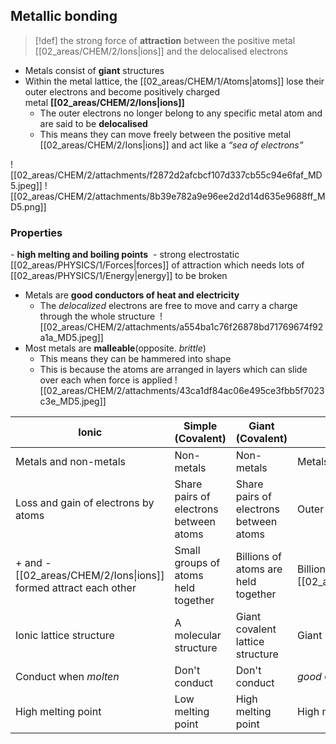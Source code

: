 ## Metallic bonding
> [!def] the strong force of **attraction** between the positive metal [[02_areas/CHEM/2/Ions|ions]] and the delocalised electrons
- Metals consist of **giant** structures
- Within the metal lattice, the [[02_areas/CHEM/1/Atoms|atoms]] lose their outer electrons and become positively charged metal **[[02_areas/CHEM/2/Ions|ions]]**
    - The outer electrons no longer belong to any specific metal atom and are said to be **delocalised**
    - This means they can move freely between the positive metal [[02_areas/CHEM/2/Ions|ions]] and act like a _“sea of electrons”_


![[02_areas/CHEM/2/attachments/f2872d2afcbcf107d337cb55c94e6faf_MD5.jpeg]]
![[02_areas/CHEM/2/attachments/8b39e782a9e96ee2d2d14d635e9688ff_MD5.png]]
### Properties

- **high melting and boiling points** 
    - strong electrostatic [[02_areas/PHYSICS/1/Forces|forces]] of attraction which needs lots of [[02_areas/PHYSICS/1/Energy|energy]] to be broken 
- Metals are **good conductors of heat and electricity** 
    - The *delocalized* electrons are free to move and carry a charge through the whole structure 
![[02_areas/CHEM/2/attachments/a554ba1c76f26878bd71769674f92a1a_MD5.jpeg]]
- Most metals are **malleable**(opposite. *brittle*)
    - This means they can be hammered into shape
    - This is because the atoms are arranged in layers which can slide over each when force is applied
![[02_areas/CHEM/2/attachments/43ca1df84ac06e495ce3fbb5f7023c3e_MD5.jpeg]]

| Ionic                                  | Simple (Covalent)                      | Giant (Covalent)                       | Metallic                         |
| -------------------------------------- | -------------------------------------- | -------------------------------------- | -------------------------------- |
| Metals and non-metals                  | Non-metals                             | Non-metals                             | Metals                           |
| Loss and gain of electrons by atoms    | Share pairs of electrons between atoms | Share pairs of electrons between atoms | Outer electrons free to move     |
| + and - [[02_areas/CHEM/2/Ions\|ions]] formed attract each other | Small groups of atoms held together    | Billions of atoms are held together    | Billions of positive metal [[02_areas/CHEM/2/Ions\|ions]]  |
| Ionic lattice structure                | A molecular structure                  | Giant covalent lattice structure       | Giant metallic lattice structure |
| Conduct when *molten*                  | Don't conduct                          | Don't conduct                          | *good* conductivity              |
| High melting point                     | Low melting point                      | High melting point                     | High melting point               |